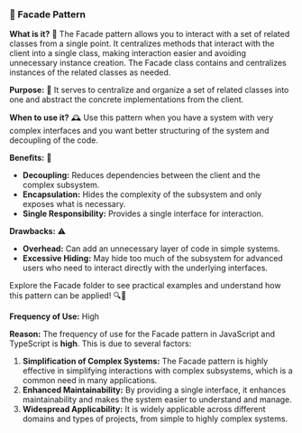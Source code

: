 ### 🌉 Facade Pattern

**What is it?** 🌉
The Facade pattern allows you to interact with a set of related classes from a single point. It centralizes methods that interact with the client into a single class, making interaction easier and avoiding unnecessary instance creation. The Facade class contains and centralizes instances of the related classes as needed.

**Purpose:** 🎯
It serves to centralize and organize a set of related classes into one and abstract the concrete implementations from the client.

**When to use it?** 🕰️
Use this pattern when you have a system with very complex interfaces and you want better structuring of the system and decoupling of the code.

**Benefits:** 🌟
- **Decoupling:** Reduces dependencies between the client and the complex subsystem.
- **Encapsulation:** Hides the complexity of the subsystem and only exposes what is necessary.
- **Single Responsibility:** Provides a single interface for interaction.

**Drawbacks:** ⚠️
- **Overhead:** Can add an unnecessary layer of code in simple systems.
- **Excessive Hiding:** May hide too much of the subsystem for advanced users who need to interact directly with the underlying interfaces.

Explore the Facade folder to see practical examples and understand how this pattern can be applied! 🔍📂

**Frequency of Use:** High

**Reason:**
The frequency of use for the Facade pattern in JavaScript and TypeScript is **high**. This is due to several factors:

1. **Simplification of Complex Systems:** The Facade pattern is highly effective in simplifying interactions with complex subsystems, which is a common need in many applications.
2. **Enhanced Maintainability:** By providing a single interface, it enhances maintainability and makes the system easier to understand and manage.
3. **Widespread Applicability:** It is widely applicable across different domains and types of projects, from simple to highly complex systems.
